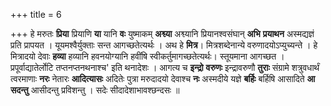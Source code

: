 +++
title = 6

+++
हे मरुतः **प्रिया** प्रियाणि **या** यानि **वः** युष्माकम् **अश्व्या** अश्व्यानि प्रियानश्वसंघान् **अभि** **प्रयाथन** अस्मद्यज्ञं प्रति प्रापयत । यूयमश्वैर्युक्ताः सन्त आगच्छतेत्यर्थः । अथ हे **मित्र**। मित्रशब्देनान्ये वरुणादयोऽप्युच्यन्ते । हे मित्रादयो देवाः **हव्या** हव्यानि हवनयोग्यानि हवींषि स्वीकर्तुमागच्छतेत्यर्थः। स्तूयमाना आगच्छत । प्रपूर्वाद्यातेर्लोटि तप्तनप्तनथनाश्च' इति थनादेशः । आगत्य च **इन्द्रो** **वरुणः** इन्द्रावरुणौ **तुराः** संग्रामे शत्रुवधार्थं त्वरमाणाः **नरः** नेतारः **आदित्यासः** अदितेः पुत्रा मरुदादयो देवाश्च **नः** अस्मदीये यज्ञे **बर्हिः** बर्हिषि आसादिते **आ** **सदन्तु** आसीदन्तु प्रविशन्तु । सदेः सीदादेशाभावश्छन्दसः ॥